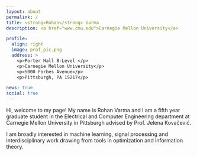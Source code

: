 ```yaml
---
layout: about
permalink: /
title: <strong>Rohan</strong> Varma
description: <a href="www.cmu.edu">Carnegie Mellon University</a>

profile:
  align: right
  image: prof_pic.png
  address: >
    <p>Porter Hall B-Level </p>
    <p>Carnegie Mellon University</p>
    <p>5000 Forbes Avenue</p>
    <p>Pittsburgh, PA 15217</p>

news: true
social: true
---
```


Hi, welcome to my page! My name is Rohan Varma and I am a fifth year graduate student in the Electrical and Computer Engineering department at Carnegie Mellon University in Pittsburgh advised by Prof. Jelena Kovačević.

I am broadly interested in machine learning, signal processing and interdisciplinary work drawing from tools in optimization and information theory. 

